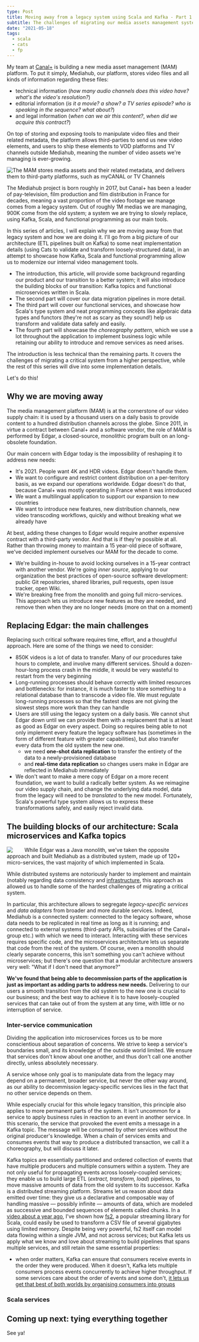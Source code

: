 ```yaml
---
type: Post
title: Moving away from a legacy system using Scala and Kafka - Part 1
subtitle: The challenges of migrating our media assets management system
date: "2021-05-18"
tags:
  - scala
  - cats
  - fp
---
```


My team at [Canal+](https://www.canalplus.com/) is building a new media asset management (MAM) platform. To put it simply, Mediahub, our platform,
stores video files and all kinds of information regarding these files: 

- technical information (*how many audio channels does this video have?
what's the video's resolution?*)
- editorial information (*is it a movie? a show? a TV series episode? who is speaking in the sequence? what about?*)
- and legal information
(*when can we air this content?*, *when did we acquire this contract?*)

On top of storing and exposing tools to manipulate video files and their related metadata, the platform allows third-parties
to send us new video elements, and users to ship these elements to VOD platforms and TV channels outside Mediahub, meaning the number of video assets we're managing
is ever-growing.

![The MAM stores media assets and their related metadata, and delivers them to third-party platforms, such as myCANAL or TV Channels](../illustrations/mam.png)

The Mediahub project is born roughly in 2017, but Canal+ has been a leader of pay-television, film production and film distribution in France for decades, meaning a vast
proportion of the video footage we manage comes from a legacy system. Out of roughly 1M medias we are managing, 900K come from the old system; a system we are trying to
slowly replace, using Kafka, Scala, and functional programming as our main tools.

In this series of articles, I will explain why we are moving away from that legacy system and how we are doing it. 
I'll go from a big picture of our architecture (ETL pipelines built on Kafka) to some neat implementation details 
(using Cats to validate and transform loosely-structured data), in an attempt to showcase how Kafka, Scala and functional programming allow us to modernize our internal
video management tools.

- The introduction, this article, will provide some background regarding our product and our transition to a better system; it will also introduce
the building blocks of our transition: Kafka topics and functional microservices written in Scala.
- The second part will cover our data migration pipelines in more detail.
- The third part will cover our functional services, and showcase how Scala's type system and neat programming concepts like algebraic data types and functors
(they're not as scary as they sound!) help us transform and validate data safely and easily.
- The fourth part will showcase the *choreography pattern*, which we use a lot throughout the application to implement business logic while retaining our
ability to introduce and remove services as need arises.

The introduction is less technical than the remaining parts. It covers the challenges of migrating a critical system from a higher perspective,
while the rest of this series will dive into some implementation details.

Let's do this!

## Why we are moving away

The media management platform (MAM) is at the cornerstone of our video supply chain: it is used by a thousand users on a daily basis to provide content
to a hundred distribution channels across the globe. Since 2011, in virtue a contract between Canal+ and a software vendor, the role of MAM 
is performed by Edgar, a closed-source, monolithic program built on an long-obsolete foundation.

Our main concern with Edgar today is the impossibility of reshaping it to address new needs:

- It's 2021. People want 4K and HDR videos. Edgar doesn't handle them.
- We want to configure and restrict content distribution on a per-territory basis, as we expand our operations worldwide. 
Edgar doesn't do that, because Canal+ was mostly operating in France when it was introduced
- We want a multilingual application to support our expansion to new countries
- We want to introduce new features, new distribution channels, new video transcoding workflows, quickly and without breaking what we already have

At best, adding these changes to Edgar would require another expensive contract with a third-party vendor. And that is if they're possible at all.
Rather than throwing money to maintain a 15 year-old piece of software, we've decided implement ourselves our MAM for the decade to come.

- We're building in-house to avoid locking ourselves in a 15-year contract with another vendor. We're going *inner source*, applying to our organization the best practices
of open-source software development: public Git repositories, shared libraries, pull requests, open issue tracker, open Wiki. 
- We're breaking free from the monolith and going full micro-services. This approach lets us introduce 
new features as they are needed, and remove then when they are no longer needs (more on that on a moment)

## Replacing Edgar: the main challenges

Replacing such critical software requires time, effort, and a thoughtful approach. Here are some of the things we need to consider:

- 850K videos is a lot of data to transfer. Many of our procedures take hours to complete, and involve many different services. 
Should a dozen-hour-long process crash in the middle, it would be very wasteful to restart from the very beginning
- Long-running processes should behave correctly with limited resources and bottlenecks: for instance, it is much faster to store something to a relational
database than to transcode a video file. We must regulate long-running processes so that the fastest steps are not giving the slowest steps more work than
they can handle
- Users are still using the legacy system on a daily basis. We cannot shut Edgar down until we can provide them with a replacement that is at least as good
as Edgar on every aspect. Doing so requires being able to not only implement every feature the legacy software has (sometimes in the form of different
feature with greater capabilities), but also transfer every data from the old system the new one.
  - we need **one-shot data replication** to transfer the entirety of the data to a newly-provisioned database
  - and **real-time data replication** so changes users make in Edgar are reflected in Mediahub immediately
- We don't want to make a mere copy of Edgar on a more recent foundation, we want to build a radically better system. As we reimagine our video supply chain, and 
change the underlying data model, data from the legacy will need to be *translated* to the new model. Fortunately, Scala's powerful type system allows us to express these
transformations safely, and easily reject invalid data.

## The building blocks of our architecture: Scala microservices and Kafka topics

<img style="max-height: 300px; margin-right: 2rem" align="left" src="../illustrations/kafka-scala.png">

While Edgar was a Java monolith, we've taken the opposite approach and built Mediahub as a distributed system, made up of 120+ micro-services, 
the vast majority of which implemented in Scala.

While distributed systems are notoriously harder to implement and maintain (notably regarding data consistency and 
[infrastructure](https://microservices.io/articles/deployment.html]), this approach as allowed us to handle some of the 
hardest challenges of migrating a critical system.

In particular, this architecture allows to segregate *legacy-specific services* and *data adapters* from broader and more durable services.
Indeed, Mediahub is a connected system: connected to the legacy software, whose data needs to be replicated in real time as long as it is running;
and connected to external systems (third-party APIs, subsidiaries of the Canal+ group etc.) with which we need to interact. 
Interacting with these services requires specific code, and the microservices architecture lets us separate that code from the rest of the system.
Of course, even a monolith should clearly separate concerns, this isn't something you can't achieve without microservices;
but there's one question that a modular architecture answers very well: "What if I don't need that anymore?"

**We've found that being able to decommission parts of the application is just as important as adding parts to address new needs.** 
Delivering to our users a smooth transition from the old system to the new one is crucial to our business; and the best way to achieve 
it is to have loosely-coupled services that can take out of from the system at any time, with little or no interruption of service.

### Inter-service communication

Dividing the application into microservices forces us to be more conscientious about separation of concerns. We strive to keep a service's boundaries small, and
its knowledge of the outside world limited. We ensure that services don't know about one another, and thus don't call one another directly, unless absolutely necessary.

A service whose only goal is to manipulate data from the legacy may depend on a permanent, broader service, but never the other way around, as our ability to decommission legacy-specific
services lies in the fact that no other service depends on them.

While especially crucial for this whole legacy transition, this principle also applies to more permanent parts of the system. It isn't uncommon for a service to apply business rules
in reaction to an event in another service. In this scenario, the service that provoked the event emits a message in a Kafka topic. The message will be consumed by other services without
the original producer's knowledge. When a chain of services emits and consumes events that way to produce a distributed transaction, we call it a choreography, but will discuss it later.

Kafka topics are essentially partitioned and ordered collection of events that have multiple producers and multiple consumers within a system. 
They are not only useful for propagating events across loosely-coupled services; they enable us to build large ETL (*extract, transform, load*) pipelines, to move massive amounts
of data from the old system to its successor. Kafka is a distributed streaming platform. 
Streams let us reason about data emitted over time: they give us a declarative and composable way of handling massive — possibly infinite — amounts of data, 
which are modeled as successive and bounded sequences of elements called chunks. In a [video about a year ago](https://www.youtube.com/watch?v=YWhrrfP3718), I've shown
how [fs2](https://fs2.io/#/), a popular streaming library for Scala, could easily be used to transform a CSV file of several gigabytes using limited memory. Despite being very powerful,
fs2 itself can model data flowing within a single JVM, and not across services; but Kafka lets us apply what we know and love about streaming to build pipelines that spans multiple
services, and still retain the same essential properties:

- when order matters, Kafka can ensure that consumers receive events in the order they were produced. When it doesn't, Kafka lets multiple consumers process events concurrently 
to achieve higher throughput. If some services care about the order of events and some don't, 
[it lets us get that best of both worlds by organising consumers into groups](https://codeburst.io/combining-strict-order-with-massive-parallelism-using-kafka-83dc1ec9be03)


### Scala services

## Coming up next: tying everything together

See ya!
